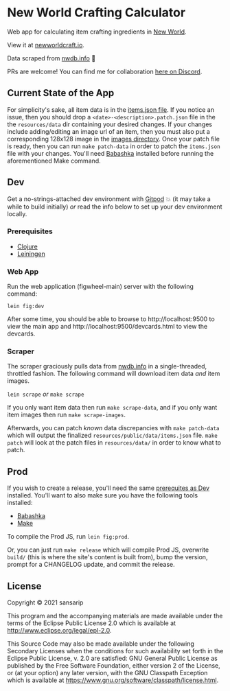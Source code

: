 # New World Crafting Calculator

Web app for calculating item crafting ingredients in [New World](https://www.newworld.com/en-us/). 

View it at [newworldcraft.io](https://newworldcraft.io).

Data scraped from [nwdb.info](nwdb.info) 🙇

PRs are welcome! You can find me for collaboration [here on Discord](https://discord.gg/FCqzwycR23).

## Current State of the App

For simplicity's sake, all item data is in the [items.json file](https://github.com/sansarip/nw-calculator/blob/main/resources/public/data/items.json). 
If you notice an issue, then you should drop a `<date>-<description>.patch.json` file in the the `resources/data` dir 
containing your desired changes. If your changes include adding/editing an image url of an item, 
then you must also put a corresponding 128x128 image in the [images directory](https://github.com/sansarip/nw-calculator/tree/main/resources/public/images). 
Once your patch file is ready, then you can run `make patch-data` in order to patch the `items.json` file with your changes. 
You'll need [Babashka](https://github.com/babashka/babashka) installed before running the aforementioned Make command.

## Dev

Get a no-strings-attached dev environment with [Gitpod](https://gitpod.io/#https://github.com/sansarip/nw-calculator) 💥 (it may take a while to build initially) _or_ read the info below to set up your dev environment locally.

### Prerequisites <a name="prereqs"></a>

* [Clojure](https://clojure.org/guides/getting_started)
* [Leiningen](https://leiningen.org/)

### Web App

Run the web application (figwheel-main) server with the following command:

`lein fig:dev`

After some time, you should be able to browse to http://localhost:9500 to 
view the main app and http://localhost:9500/devcards.html to view the devcards.

### Scraper

The scraper graciously pulls data from [nwdb.info](nwdb.info) in a single-threaded, throttled fashion. 
The following command will download item data _and_ item images.

`lein scrape` _or_ `make scrape`

If you only want item data then run `make scrape-data`, 
and if you only want item images then run `make scrape-images`.

Afterwards, you can patch _known_ data discrepancies with `make patch-data` which will output the 
finalized `resources/public/data/items.json` file. 
`make patch` will look at the patch files in `resources/data/` in order to know what to patch.

## Prod

If you wish to create a release, you'll need the same [prerequites as Dev](#prereqs) installed. You'll want to also make sure you have the following tools installed:

* [Babashka](https://github.com/babashka/babashka)
* [Make](https://www.gnu.org/software/make/)

To compile the Prod JS, run `lein fig:prod`.

Or, you can just run `make release` which will compile Prod JS, 
overwrite `build/` (this is where the site's content is built from), 
bump the version, prompt for a CHANGELOG update, and commit the release.


## License

Copyright © 2021 sansarip

This program and the accompanying materials are made available under the
terms of the Eclipse Public License 2.0 which is available at
http://www.eclipse.org/legal/epl-2.0.

This Source Code may also be made available under the following Secondary
Licenses when the conditions for such availability set forth in the Eclipse
Public License, v. 2.0 are satisfied: GNU General Public License as published by
the Free Software Foundation, either version 2 of the License, or (at your
option) any later version, with the GNU Classpath Exception which is available
at https://www.gnu.org/software/classpath/license.html.
